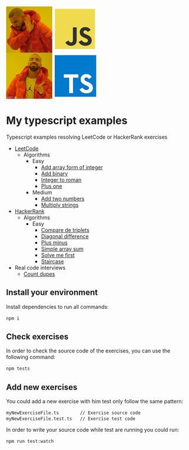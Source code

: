 ![meme](./assets/meme.jpg)
# My typescript examples

Typescript examples resolving LeetCode or HackerRank exercises

* [LeetCode](https://leetcode.com)
    * Algorithms
        * Easy
          * [Add array form of integer](https://leetcode.com/problems/add-to-array-form-of-integer/)
          * [Add binary](https://leetcode.com/problems/add-binary/)
          * [Integer to roman](https://leetcode.com/problems/integer-to-roman/)
          * [Plus one](https://leetcode.com/problems/plus-one/)
        * Medium
          * [Add two numbers](https://leetcode.com/problems/add-two-numbers/)
          * [Multiply strings](https://leetcode.com/problems/multiply-strings/)
* [HackerRank](https://www.hackerrank.com)
    * Algorithms
        * Easy
          * [Compare de triplets](./src/hackerrank/algorithms/easy/compareTheTriplets.md)
          * [Diagonal difference](./src/hackerrank/algorithms/easy/diagonalDifference.md)
          * [Plus minus](./src/hackerrank/algorithms/easy/plusMinus.md)
          * [Simple array sum](./src/hackerrank/algorithms/easy/simpleArraySum.md)
          * [Solve me first](./src/hackerrank/algorithms/easy/solveMefirst.md)
          * [Staircase](./src/hackerrank/algorithms/easy/staircase.md)
* Real code interviews
  * [Count dupes](https://realCodeInterviews/countDupes.md)
## Install your environment

Install dependencies to run all commands:

```bash
npm i
```

## Check exercises

In order to check the source code of the exercises, you can use the following command:

```bash
npm tests
```

## Add new exercises

You could add a new exercise with him test only follow the same pattern:

```
myNewExerciseFile.ts        // Exercise source code
myNewExerciseFile.test.ts   // Exercise test code
```

In order to write your source code while test are running you could run:

```bash
npm run test:watch
```
